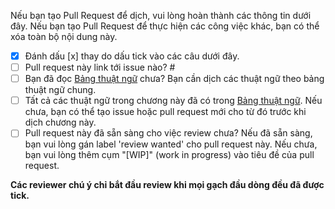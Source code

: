 Nếu bạn tạo Pull Request để dịch, vui lòng hoàn thành các thông tin dưới đây.
Nếu bạn tạo Pull Request để thực hiện các công việc khác, bạn có thể xóa toàn bộ nội dung này.

* [x] Đánh dấu [x] thay do dấu tick vào các câu dưới đây.
* [ ] Pull request này link tới issue nào? #
* [ ] Bạn đã đọc [Bảng thuật ngữ](https://github.com/aivivn/Machine-Learning-Yearning-Vietnamese-Translation/blob/master/glossary.md) chưa? Bạn cần dịch các thuật ngữ theo bảng thuật ngữ chung.
* [ ] Tất cả các thuật ngữ trong chương này đã có trong [Bảng thuật ngữ](https://github.com/aivivn/Machine-Learning-Yearning-Vietnamese-Translation/blob/master/glossary.md). Nếu chưa, bạn có thể tạo 
issue hoặc pull request mới cho từ đó trước khi dịch chương này.
* [ ] Pull request này đã sẵn sàng cho việc review chưa? Nếu đã sẵn sàng, bạn vui lòng gán label 'review wanted' cho pull request này. Nếu chưa, bạn vui
lòng thêm cụm "[WIP]" (work in progress) vào tiêu đề của pull request.

**Các reviewer chú ý chỉ bắt đầu review khi mọi gạch đầu dòng đều đã được tick.**
